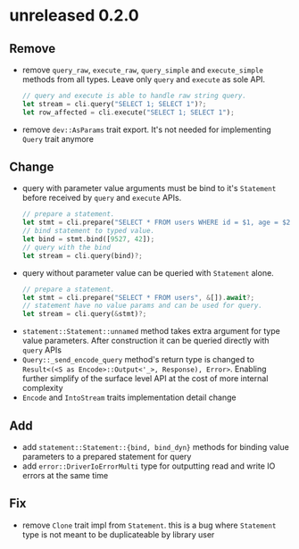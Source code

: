 # unreleased 0.2.0
## Remove
- remove `query_raw`, `execute_raw`, `query_simple` and `execute_simple` methods from all types. Leave only `query` and `execute` as sole API. 
    ```rust
    // query and execute is able to handle raw string query.
    let stream = cli.query("SELECT 1; SELECT 1")?;
    let row_affected = cli.execute("SELECT 1; SELECT 1");
    ```
- remove `dev::AsParams` trait export. It's not needed for implementing `Query` trait anymore    

## Change
- query with parameter value arguments must be bind to it's `Statement` before received by `query` and `execute` APIs.
    ```rust
    // prepare a statement.
    let stmt = cli.prepare("SELECT * FROM users WHERE id = $1, age = $2", &[Type::INT4, Type::INT4]).await?;
    // bind statement to typed value.
    let bind = stmt.bind([9527, 42]);
    // query with the bind
    let stream = cli.query(bind)?;
    ```
- query without parameter value can be queried with `Statement` alone.
    ```rust
    // prepare a statement.
    let stmt = cli.prepare("SELECT * FROM users", &[]).await?;
    // statement have no value params and can be used for query.
    let stream = cli.query(&stmt)?;
    ```
- `statement::Statement::unnamed` method takes extra argument for type value parameters. After construction it can be queried directly with `query` APIs    
- `Query::_send_encode_query` method's return type is changed to `Result<(<S as Encode>::Output<'_>, Response), Error>`. Enabling further simplify of the surface level API at the cost of more internal complexity
- `Encode` and `IntoStream` traits implementation detail change

## Add
- add `statement::Statement::{bind, bind_dyn}` methods for binding value parameters to a prepared statement for query
- add `error::DriverIoErrorMulti` type for outputting read and write IO errors at the same time

## Fix
- remove `Clone` trait impl from `Statement`. this is a bug where `Statement` type is not meant to be duplicateable by library user
